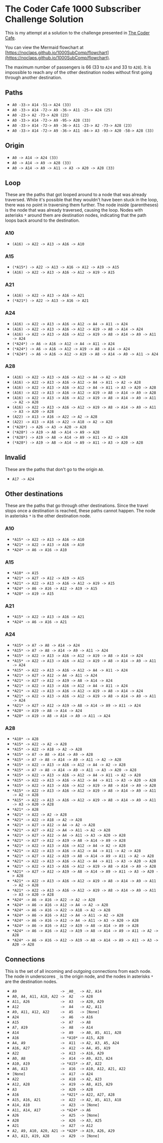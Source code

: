 # The Coder Cafe 1000 Subscriber Challenge Solution

This is my attempt at a solution to the challenge presented in [The Coder Cafe](https://www.thecoder.cafe/p/1000).

You can view the Mermaid flowchart at [https://noclaps.github.io/1000SubComp/flowchart](https://noclaps.github.io/1000SubComp/flowchart).

The maximum number of passengers is 66 (33 to `A24` and 33 to `A28`). It is impossible to reach any of the other destination nodes without first going through another destination.

## Paths

- `A0 -33-> A14 -51-> A24 (33)`
- `A0 -33-> A14 -72-> A9 -36-> A11 -25-> A24 (25)`
- `A0 -23-> A2 -73-> A28 (23)`
- `A0 -33-> A14 -72-> A9 -95-> A28 (33)`
- `A0 -33-> A14 -72-> A9 -36-> A11 -23-> A2 -73-> A28 (23)`
- `A0 -33-> A14 -72-> A9 -36-> A11 -84-> A3 -93-> A20 -58-> A28 (33)`

## Origin

- `A0 -> A14 -> A24 (33)`
- `A0 -> A14 -> A9 -> A28 (33)`
- `A0 -> A14 -> A9 -> A11 -> A3 -> A20 -> A28 (33)`

## Loop

These are the paths that got looped around to a node that was already traversed. While it's possible that they wouldn't have been stuck in the loop, there was no point in traversing them further. The node inside (parentheses) is the node that was already traversed, causing the loop. Nodes with asterisks `*` around them are destination nodes, indicating that the path loops back around to the destination.

### A10

- `(A16) -> A22 -> A13 -> A16 -> A10`

### A15

- `(*A15*) -> A22 -> A13 -> A16 -> A12 -> A19 -> A15`
- `(A16) -> A22 -> A13 -> A16 -> A12 -> A19 -> A15`

### A21

- `(A16) -> A22 -> A13 -> A16 -> A21`
- `(*A21*) -> A22 -> A13 -> A16 -> A21`

### A24

- `(A16) -> A22 -> A13 -> A16 -> A12 -> A4 -> A11 -> A24`
- `(A16) -> A22 -> A13 -> A16 -> A12 -> A19 -> A8 -> A14 -> A24`
- `(A16) -> A22 -> A13 -> A16 -> A12 -> A19 -> A8 -> A14 -> A9 -> A11 -> A24`
- `(*A24*) -> A6 -> A16 -> A12 -> A4 -> A11 -> A24`
- `(*A24*) -> A6 -> A16 -> A12 -> A19 -> A8 -> A14 -> A24`
- `(*A24*) -> A6 -> A16 -> A12 -> A19 -> A8 -> A14 -> A9 -> A11 -> A24`

### A28

- `(A16) -> A22 -> A13 -> A16 -> A12 -> A4 -> A2 -> A28`
- `(A16) -> A22 -> A13 -> A16 -> A12 -> A4 -> A11 -> A2 -> A28`
- `(A16) -> A22 -> A13 -> A16 -> A12 -> A4 -> A11 -> A3 -> A20 -> A28`
- `(A16) -> A22 -> A13 -> A16 -> A12 -> A19 -> A8 -> A14 -> A9 -> A28`
- `(A16) -> A22 -> A13 -> A16 -> A12 -> A19 -> A8 -> A14 -> A9 -> A11 -> A2 -> A28`
- `(A16) -> A22 -> A13 -> A16 -> A12 -> A19 -> A8 -> A14 -> A9 -> A11 -> A3 -> A20 -> A28`
- `(A22) -> A13 -> A16 -> A22 -> A2 -> A28`
- `(A22) -> A13 -> A16 -> A22 -> A18 -> A2 -> A28`
- `(*A28*) -> A26 -> A3 -> A20 -> A28`
- `(*A28*) -> A19 -> A8 -> A14 -> A9 -> A28`
- `(*A28*) -> A19 -> A8 -> A14 -> A9 -> A11 -> A2 -> A28`
- `(*A28*) -> A19 -> A8 -> A14 -> A9 -> A11 -> A3 -> A20 -> A28`

## Invalid

These are the paths that don't go to the origin `A0`.

- `A17 -> A24`

## Other destinations

These are the paths that go through other destinations. Since the travel stops once a destination is reached, these paths cannot happen. The node in asterisks `*` is the other destination node.

### A10

- `*A15* -> A22 -> A13 -> A16 -> A10`
- `*A21* -> A22 -> A13 -> A16 -> A10`
- `*A24* -> A6 -> A16 -> A10`

### A15

- `*A10* -> A15`
- `*A21* -> A27 -> A12 -> A19 -> A15`
- `*A21* -> A22 -> A13 -> A16 -> A12 -> A19 -> A15`
- `*A24* -> A6 -> A16 -> A12 -> A19 -> A15`
- `*A28* -> A19 -> A15`

### A21

- `*A15* -> A22 -> A13 -> A16 -> A21`
- `*A24* -> A6 -> A16 -> A21`

### A24

- `*A15* -> A7 -> A8 -> A14 -> A24`
- `*A15* -> A7 -> A8 -> A14 -> A9 -> A11 -> A24`
- `*A15* -> A22 -> A13 -> A16 -> A12 -> A19 -> A8 -> A14 -> A24`
- `*A15* -> A22 -> A13 -> A16 -> A12 -> A19 -> A8 -> A14 -> A9 -> A11 -> A24`
- `*A15* -> A22 -> A13 -> A16 -> A12 -> A4 -> A11 -> A24`
- `*A21* -> A27 -> A12 -> A4 -> A11 -> A24`
- `*A21* -> A27 -> A12 -> A19 -> A8 -> A14 -> A24`
- `*A21* -> A22 -> A13 -> A16 -> A12 -> A4 -> A11 -> A24`
- `*A21* -> A22 -> A13 -> A16 -> A12 -> A19 -> A8 -> A14 -> A24`
- `*A21* -> A22 -> A13 -> A16 -> A12 -> A19 -> A8 -> A14 -> A9 -> A11 -> A24`
- `*A21* -> A27 -> A12 -> A19 -> A8 -> A14 -> A9 -> A11 -> A24`
- `*A28* -> A19 -> A8 -> A14 -> A24`
- `*A28* -> A19 -> A8 -> A14 -> A9 -> A11 -> A24`

### A28

- `*A10* -> A28`
- `*A15* -> A22 -> A2 -> A28`
- `*A15* -> A22 -> A18 -> A2 -> A28`
- `*A15* -> A7 -> A8 -> A14 -> A9 -> A28`
- `*A15* -> A7 -> A8 -> A14 -> A9 -> A11 -> A2 -> A28`
- `*A15* -> A22 -> A13 -> A16 -> A12 -> A4 -> A2 -> A28`
- `*A15* -> A7 -> A8 -> A14 -> A9 -> A11 -> A3 -> A20 -> A28`
- `*A15* -> A22 -> A13 -> A16 -> A12 -> A4 -> A11 -> A2 -> A28`
- `*A15* -> A22 -> A13 -> A16 -> A12 -> A4 -> A11 -> A3 -> A20 -> A28`
- `*A15* -> A22 -> A13 -> A16 -> A12 -> A19 -> A8 -> A14 -> A9 -> A28`
- `*A15* -> A22 -> A13 -> A16 -> A12 -> A19 -> A8 -> A14 -> A9 -> A11 -> A2 -> A28`
- `*A15* -> A22 -> A13 -> A16 -> A12 -> A19 -> A8 -> A14 -> A9 -> A11 -> A3 -> A20 -> A28`
- `*A21* -> A28`
- `*A21* -> A22 -> A2 -> A28`
- `*A21* -> A22 -> A18 -> A2 -> A28`
- `*A21* -> A27 -> A12 -> A4 -> A2 -> A28`
- `*A21* -> A27 -> A12 -> A4 -> A11 -> A2 -> A28`
- `*A21* -> A27 -> A12 -> A4 -> A11 -> A3 -> A20 -> A28`
- `*A21* -> A27 -> A12 -> A19 -> A8 -> A14 -> A9 -> A28`
- `*A21* -> A22 -> A13 -> A16 -> A12 -> A4 -> A2 -> A28`
- `*A21* -> A22 -> A13 -> A16 -> A12 -> A4 -> A11 -> A2 -> A28`
- `*A21* -> A27 -> A12 -> A19 -> A8 -> A14 -> A9 -> A11 -> A2 -> A28`
- `*A21* -> A22 -> A13 -> A16 -> A12 -> A4 -> A11 -> A3 -> A20 -> A28`
- `*A21* -> A22 -> A13 -> A16 -> A12 -> A19 -> A8 -> A14 -> A9 -> A28`
- `*A21* -> A27 -> A12 -> A19 -> A8 -> A14 -> A9 -> A11 -> A3 -> A20 -> A28`
- `*A21* -> A22 -> A13 -> A16 -> A12 -> A19 -> A8 -> A14 -> A9 -> A11 -> A2 -> A28`
- `*A21* -> A22 -> A13 -> A16 -> A12 -> A19 -> A8 -> A14 -> A9 -> A11 -> A3 -> A20 -> A28`
- `*A24* -> A6 -> A16 -> A22 -> A2 -> A28`
- `*A24* -> A6 -> A16 -> A12 -> A4 -> A2 -> A28`
- `*A24* -> A6 -> A16 -> A22 -> A18 -> A2 -> A28`
- `*A24* -> A6 -> A16 -> A12 -> A4 -> A11 -> A2 -> A28`
- `*A24* -> A6 -> A16 -> A12 -> A4 -> A11 -> A3 -> A20 -> A28`
- `*A24* -> A6 -> A16 -> A12 -> A19 -> A8 -> A14 -> A9 -> A28`
- `*A24* -> A6 -> A16 -> A12 -> A19 -> A8 -> A14 -> A9 -> A11 -> A2 -> A28`
- `*A24* -> A6 -> A16 -> A12 -> A19 -> A8 -> A14 -> A9 -> A11 -> A3 -> A20 -> A28`

## Connections

This is the set of all incoming and outgoing connections from each node. The node in underscores `_` is the origin node, and the nodes in asterisks `*` are the destination nodes.

- `A9                    -> _A0_  -> A2, A14`
- `A0, A4, A11, A18, A22 ->  A2   -> A28`
- `A11, A26              ->  A3   -> A20, A29`
- `A12                   ->  A4   -> A2, A11`
- `A9, A11, A12, A22     ->  A5   -> [None]`
- `A24                   ->  A6   -> A16`
- `A15                   ->  A7   -> A8`
- `A7, A19               ->  A8   -> A14`
- `A14                   ->  A9   -> A0, A5, A11, A28`
- `A16                   -> *A10* -> A15, A28`
- `A4, A9                ->  A11  -> A2, A3, A5, A24`
- `A16, A27              ->  A12  -> A4, A5, A19`
- `A22                   ->  A13  -> A16, A29`
- `A0, A8                ->  A14  -> A9, A23, A24`
- `A10, A19              -> *A15* -> A7, A22`
- `A6, A13               ->  A16  -> A10, A12, A21, A22`
- `[None]                ->  A17  -> A24`
- `A22                   ->  A18  -> A2, A23`
- `A12, A28              ->  A19  -> A8, A15, A29`
- `A3                    ->  A20  -> A28`
- `A16                   -> *A21* -> A22, A27, A28`
- `A15, A16, A21         ->  A22  -> A2, A5, A13, A18`
- `A14, A18              ->  A23  -> [None]`
- `A11, A14, A17         -> *A24* -> A6`
- `A26                   ->  A25  -> [None]`
- `A28                   ->  A26  -> A3, A25`
- `A21                   ->  A27  -> A12`
- `A2, A9, A10, A20, A21 -> *A28* -> A19, A26, A29`
- `A3, A13, A19, A28     ->  A29  -> [None]`
